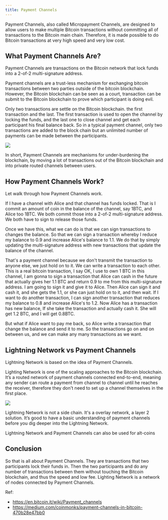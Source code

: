 ```yaml
---
title: Payment Channels
---
```


Payment Channels, also called Micropayment Channels, are designed to allow users to make multiple Bitcoin transactions without committing all of transactions to the Bitcoin main chain. Therefore, it is made possible to do Bitcoin transactions at very high speed and very low cost.

## What Payment Channels Are?

Payment Channels are transactions on the Bitcoin network that lock funds into a 2-of-2 multi-signature address. 

Payment channels are a trust-less mechanism for exchanging bitcoin transactions between two parties outside of the bitcoin blockchain. However, the Bitcoin blockchain can be seen as a court, transaction can be submit to the Bitcoin blockchain to prove which participant is doing evil.

Only two transactions are settle on the Bitcoin blockchain. the first transaction and the last. The first transaction is used to open the channel by locking the funds, and the last one to close channel and get each participant his final balance back. So in a typical payment channel, only two transactions are added to the block chain but an unlimited number of payments can be made between the participants.

![](https://happypeter.github.io/images/2019010201.jpg)

In short, Payment Channels are mechanisms for under-burdening the blockchain, by moving a lot of transactions out of the Bitcoin blockchain and into private routed channels between users.

## How Payment Channels Work?

Let walk through how Payment Channels work.

If I have a channel with Alice and that channel has funds locked. That is I commit an amount of coin in the balance of the channel, say 1BTC, and Alice too 1BTC. We  both commit those into a 2-of-2 multi-signature address. We both have to sign to release those funds. 


Once we have this, what we can do is that we can sign transactions to changes the balance. So that we can sign a transaction whereby I reduce my balance to 0.9 and increase Alice's balance to 1.1. We do that by simply updating the multi-signature address with new transactions that update the balance of the channel.

That's a payment channel because we don't transmit the transaction to anyone else, we just hold on to it. We can write a transaction to each other. This is a real bitcoin transaction, I say OK, I use to own 1 BTC in this channel, I am gonna to sign a transaction that Alice can cash in the future that actually gives her 1.1 BTC and return 0.9 to me from this multi-signature address. I am going to sign it and give it to Alice. Then Alice can sign it and cash it, and she gets the 1.1, or she can just hold on to it, and then wait. If I want to do another transaction, I can sign another transaction that reduces my balance to 0.8 and increase Alice's to 1.2. Now Alice has a transaction has new balance, If she take the transaction and actually cash it. She will get 1.2 BTC, and I will get 0.8BTC.

But what if Alice want to pay me back, so Alice write a transaction that change the balance and send it to me. So the transactions go on and on between us, and we can make any many transactions as we want.

## Lightning Network vs Payment Channels

Lightning Network is based on the idea of Payment Channels.

Lighting Network is one of the scaling approaches to the Bitcoin blockchain. It’s a routed network of payment channels connected end-to-end, meaning any sender can route a payment from channel to channel until he reaches the receiver, therefore they don't need to set up a channel themselves in the first place.

![](https://happypeter.github.io/images/2019010202.jpg)

Lightning Network is not a side chain.  It's a overlay network, a layer 2 solution. It’s good to have a basic understanding of payment channels before you dig deeper into the Lightning Network.

Lightning Network and Payment Channels can also be used for alt-coins

## Conclusion
 
So that is all about Payment Channels. They are transactions that two participants lock their funds in. Then the two participants and do any number of transactions between them without touching the Bitcoin blockchain, and thus the speed and low fee. Lighting Network is a network of nodes connected by Payment Channels.

Ref: 

- https://en.bitcoin.it/wiki/Payment_channels
- https://medium.com/coinmonks/payment-channels-in-bitcoin-470b28e47bb0 

